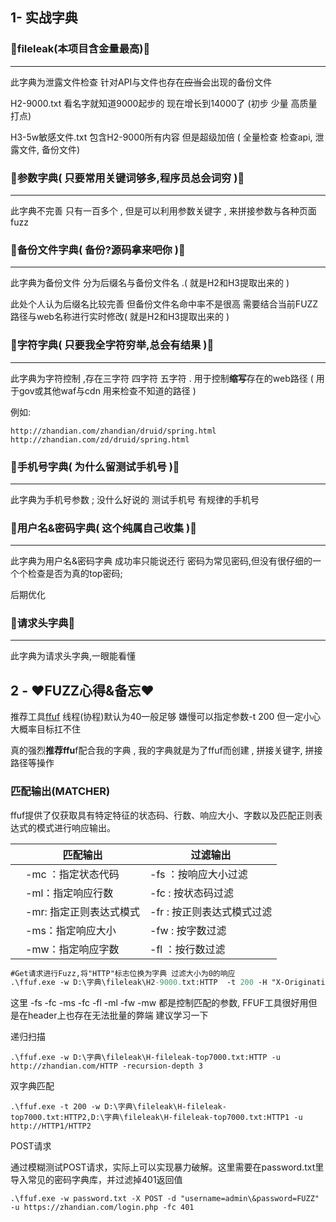 ## 1- 实战字典

### 🔢fileleak(本项目含金量最高)🔢

------

此字典为泄露文件检查 针对API与文件也存在~~应当~~会出现的备份文件

H2-9000.txt 看名字就知道9000起步的 现在增长到14000了 (初步 少量 高质量 打点)

H3-5w敏感文件.txt  包含H2-9000所有内容 但是超级加倍 ( 全量检查 检查api, 泄露文件,  备份文件)

### 🔢参数字典( 只要常用关键词够多,程序员总会词穷 )🔢

-----

此字典不完善 只有一百多个 , 但是可以利用参数关键字 , 来拼接参数与各种页面fuzz

### 🔢备份文件字典( 备份?源码拿来吧你 )🔢

-----

此字典为备份文件 分为后缀名与备份文件名 .( 就是H2和H3提取出来的 )

此处个人认为后缀名比较完善 但备份文件名命中率不是很高 需要结合当前FUZZ路径与web名称进行实时修改( 就是H2和H3提取出来的 )

### 🔢字符字典( 只要我全字符穷举,总会有结果 )🔢

-----

此字典为字符控制 ,存在三字符 四字符 五字符 . 用于控制**缩写**存在的web路径 ( 用于gov或其他waf与cdn 用来检查不知道的路径 )

例如:

```
http://zhandian.com/zhandian/druid/spring.html
http://zhandian.com/zd/druid/spring.html
```
### 🔢手机号字典( 为什么留测试手机号  )🔢

-----

此字典为手机号参数 ; 没什么好说的 测试手机号 有规律的手机号

### 🔢用户名&密码字典( 这个纯属自己收集  )🔢

-----

此字典为用户名&密码字典 成功率只能说还行 密码为常见密码,但没有很仔细的一个个检查是否为真的top密码;

后期优化


### 🔢请求头字典🔢

-----

此字典为请求头字典,一眼能看懂

## 2 - ❤️FUZZ心得&备忘❤️

推荐工具[ffuf](https://github.com/ffuf/ffuf)  线程(协程)默认为40一般足够  嫌慢可以指定参数-t 200 但一定小心 大概率目标扛不住

真的强烈**推荐ffu**f配合我的字典 , 我的字典就是为了ffuf而创建 , 拼接关键字, 拼接路径等操作

### 匹配输出(MATCHER)

ffuf提供了仅获取具有特定特征的状态码、行数、响应大小、字数以及匹配正则表达式的模式进行响应输出。

|      | 匹配输出                | 过滤输出                   |
| ---- | ----------------------- | -------------------------- |
|      | -mc ：指定状态代码      | -fs ：按响应大小过滤       |
|      | -ml：指定响应行数       | -fc : 按状态码过滤         |
|      | -mr: 指定正则表达式模式 | -fr : 按正则表达式模式过滤 |
|      | -ms：指定响应大小       | -fw : 按字数过滤           |
|      | -mw：指定响应字数       | -fl ：按行数过滤           |

```ps
#Get请求进行Fuzz,将"HTTP"标志位换为字典 过滤大小为0的响应
.\ffuf.exe -w D:\字典\fileleak\H2-9000.txt:HTTP  -t 200 -H "X-Originating-Ip: 127.0.0.1" -H "X-Remote-Ip: 127.0.0.1" -H "X-Forwarded-For: 127.0.0.1" -H "X-Remote-Addr: 127.0.0.1" -H "Cf-Connecting-Ip: 127.0.0.1" -e .txt,.pub,.bak,.zip,.rar -u http://zhandian.com/HTTP -fs 0
```

这里 -fs -fc -ms -fc -fl -ml -fw -mw 都是控制匹配的参数, FFUF工具很好用但是在header上也存在无法批量的弊端 建议学习一下

递归扫描

```
.\ffuf.exe -w D:\字典\fileleak\H-fileleak-top7000.txt:HTTP -u http://zhandian.com/HTTP -recursion-depth 3
```

双字典匹配

```
.\ffuf.exe -t 200 -w D:\字典\fileleak\H-fileleak-top7000.txt:HTTP2,D:\字典\fileleak\H-fileleak-top7000.txt:HTTP1 -u http://HTTP1/HTTP2
```

POST请求

通过模糊测试POST请求，实际上可以实现暴力破解。这里需要在password.txt里导入常见的密码字典库，并过滤掉401返回值

```
.\ffuf.exe -w password.txt -X POST -d "username=admin\&password=FUZZ" -u https://zhandian.com/login.php -fc 401
```
